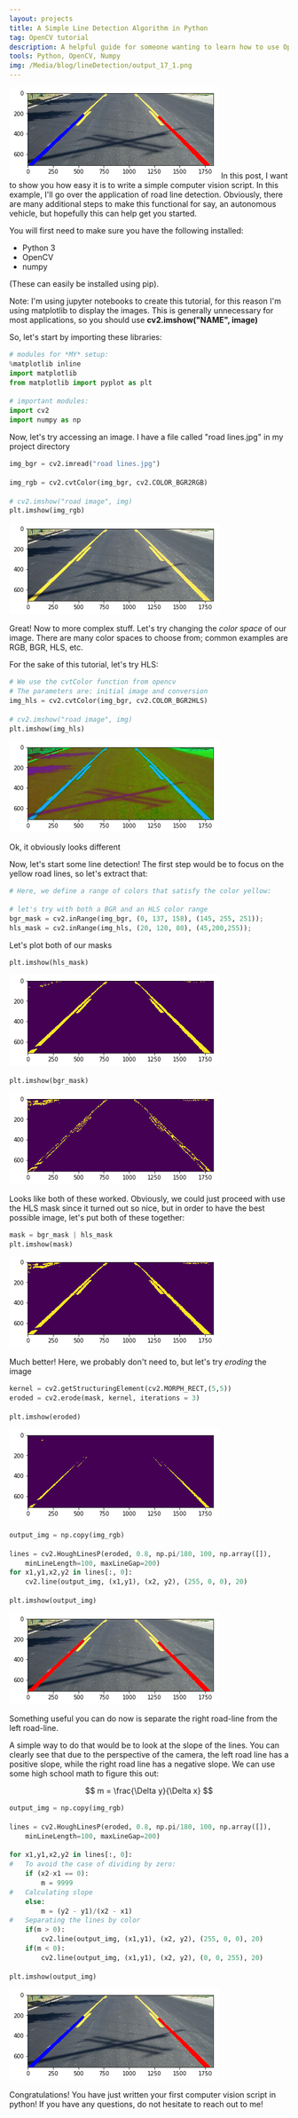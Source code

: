 ```yaml
---
layout: projects
title: A Simple Line Detection Algorithm in Python
tag: OpenCV tutorial
description: A helpful guide for someone wanting to learn how to use OpenCV
tools: Python, OpenCV, Numpy
img: /Media/blog/lineDetection/output_17_1.png
---
```

<img src="/Media/blog/lineDetection/output_17_1.png">
In this post, I want to show you how easy it is to write a simple computer vision script. In this example, I'll go over the application of road line detection. Obviously, there are many additional steps to make this functional for say, an autonomous vehicle, but hopefully this can help get you started.

You will first need to make sure you have the following installed:
- Python 3
- OpenCV 
- numpy

(These can easily be installed using pip).

Note: I'm using jupyter notebooks to create this tutorial, for this reason I'm using matplotlib to display the images. This is generally unnecessary for most applications, so you should use **cv2.imshow("NAME", image)**

So, let's start by importing these libraries:


```python
# modules for *MY* setup:
%matplotlib inline
import matplotlib
from matplotlib import pyplot as plt

# important modules:
import cv2
import numpy as np
```

Now, let's try accessing an image. I have a file called "road lines.jpg" in my project directory


```python
img_bgr = cv2.imread("road lines.jpg")

img_rgb = cv2.cvtColor(img_bgr, cv2.COLOR_BGR2RGB)

# cv2.imshow("road image", img)
plt.imshow(img_rgb)
```


<img src="/Media/blog/lineDetection/output_3_1.png">


Great! Now to more complex stuff. Let's try changing the *color space* of our image. There are many color spaces to choose from; common examples are RGB, BGR, HLS, etc. 

For the sake of this tutorial, let's try HLS:


```python
# We use the cvtColor function from opencv
# The parameters are: initial image and conversion
img_hls = cv2.cvtColor(img_bgr, cv2.COLOR_BGR2HLS)

# cv2.imshow("road image", img)
plt.imshow(img_hls)
```


<img src="/Media/blog/lineDetection/output_5_1.png">


Ok, it obviously looks different

Now, let's start some line detection!
The first step would be to focus on the yellow road lines, so let's extract that:


```python
# Here, we define a range of colors that satisfy the color yellow:

# let's try with both a BGR and an HLS color range
bgr_mask = cv2.inRange(img_bgr, (0, 137, 158), (145, 255, 251));
hls_mask = cv2.inRange(img_hls, (20, 120, 80), (45,200,255));
```

Let's plot both of our masks


```python
plt.imshow(hls_mask)
```


<img src="/Media/blog/lineDetection/output_9_1.png">



```python
plt.imshow(bgr_mask)
```


<img src="/Media/blog/lineDetection/output_10_1.png">


Looks like both of these worked. Obviously, we could just proceed with use the HLS mask since it turned out so nice, but in order to have the best possible image, let's put both of these together:


```python
mask = bgr_mask | hls_mask
plt.imshow(mask)
```


<img src="/Media/blog/lineDetection/output_12_1.png">


Much better! Here, we probably don't need to, but let's try _eroding_ the image

```python
kernel = cv2.getStructuringElement(cv2.MORPH_RECT,(5,5))
eroded = cv2.erode(mask, kernel, iterations = 3)

plt.imshow(eroded)
```


<img src="/Media/blog/lineDetection/output_14_1.png">


```python
output_img = np.copy(img_rgb)

lines = cv2.HoughLinesP(eroded, 0.8, np.pi/180, 100, np.array([]), 
	minLineLength=100, maxLineGap=200)
for x1,y1,x2,y2 in lines[:, 0]:
    cv2.line(output_img, (x1,y1), (x2, y2), (255, 0, 0), 20)
    
plt.imshow(output_img)
```


<img src="/Media/blog/lineDetection/output_15_1.png">


Something useful you can do now is separate the right road-line from the left road-line.

A simple way to do that would be to look at the slope of the lines. You can clearly see that due to the perspective of the camera, the left road line has a positive slope, while the right road line has a negative slope. 
We can use some high school math to figure this out:

$$
m = \frac{\Delta y}{\Delta x}
$$


```python
output_img = np.copy(img_rgb)

lines = cv2.HoughLinesP(eroded, 0.8, np.pi/180, 100, np.array([]), 
	minLineLength=100, maxLineGap=200)

for x1,y1,x2,y2 in lines[:, 0]:
#   To avoid the case of dividing by zero:
    if (x2-x1 == 0):
        m = 9999
#   Calculating slope
    else:
        m = (y2 - y1)/(x2 - x1)
#   Separating the lines by color
    if(m > 0):
        cv2.line(output_img, (x1,y1), (x2, y2), (255, 0, 0), 20)
    if(m < 0):
        cv2.line(output_img, (x1,y1), (x2, y2), (0, 0, 255), 20)

plt.imshow(output_img)
```



<img src="/Media/blog/lineDetection/output_17_1.png">

Congratulations! You have just written your first computer vision script in python! If you have any questions, do not hesitate to reach out to me!


